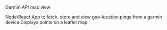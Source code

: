 Garmin API map view

Node/React App to fetch, store and view geo-location pings from a garmin device
Displays points on a leaflet map
